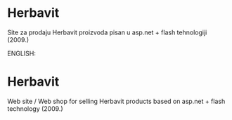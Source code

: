# Herbavit
Site za prodaju Herbavit proizvoda pisan u asp.net + flash tehnologiji (2009.)

ENGLISH:
# Herbavit
Web site / Web shop for selling Herbavit products based on asp.net + flash technology (2009.)
